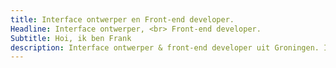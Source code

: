 ```yaml
---
title: Interface ontwerper en Front-end developer.
Headline: Interface ontwerper, <br> Front-end developer.
Subtitle: Hoi, ik ben Frank
description: Interface ontwerper & front-end developer uit Groningen. Ik heb 8 jaar ervaring. Mijn werk is eenvoudig, simpel en doelgericht.
---
```

